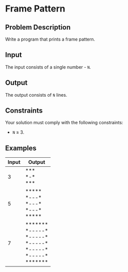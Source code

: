 # Frame Pattern

## Problem Description

Write a program that prints a frame pattern.

## Input

The input consists of a single number - `N`.

## Output

The output consists of `N` lines.

## Constraints

Your solution must comply with the following constraints:

- `N` ≥ 3.

## Examples

|Input|Output|
|-|-|
|3|\*\*\*<br />\*-\*<br />\*\*\*|
|5|\*\*\*\*\*<br />\*---\*<br />\*---\*<br />\*---\*<br />\*\*\*\*\*|
|7|\*\*\*\*\*\*\*<br />\*-----\*<br />\*-----\*<br />\*-----\*<br />\*-----\*<br />\*-----\*<br />\*\*\*\*\*\*\*